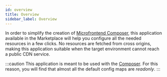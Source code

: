 ```yaml
---
id: overview
title: Overview
sidebar_label: Overview
---
```

In order to simplify the creation of [Microfrontend Composer](../../microfrontend-composer/overview), this application available in the Marketplace will help you configure all the needed resources in a few clicks. No resources are fetched from cross origins, making this application suitable when the target environment cannot reach a public CDN service.

:::caution
This application is meant to be used with the [Composer](../../microfrontend-composer/composer/structure). For this reason, you will find that almost all the default config maps are _readonly_.
:::
